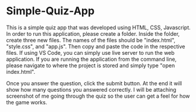 # Simple-Quiz-App

This is a simple quiz app that was developed using HTML, CSS, Javascript. In order to run this application, please create a folder. Inside the folder, create three new files. The names of the files should be "index.html", "style.css", and "app.js". Then copy and paste the code in the respective files. If using VS Code, you can simply use live server to run the web application. If you are running the application from the command line, please navigate to where the project is stored and simply type "open index.html". 

Once you answer the question, click the submit button. At the end it will show how many questions you answered correctly. I will be attaching screenshot of me going through the quiz so the user can get a feel for how the game works.
